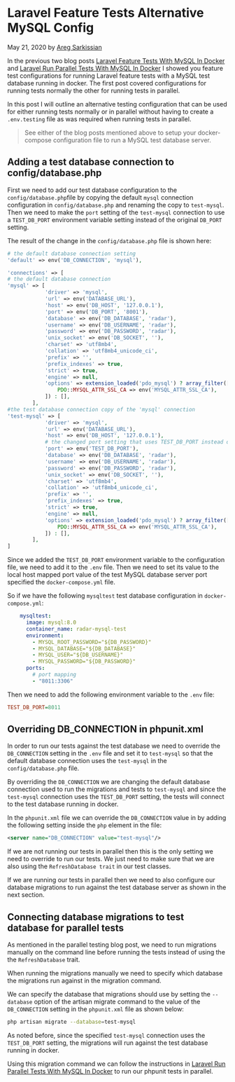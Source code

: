 # Laravel Feature Tests Alternative MySQL Config

May 21, 2020 by [Areg Sarkissian](https://aregsar.com/about)

In the previous two blog posts [Laravel Feature Tests With MySQL In Docker](https://aregsar.com/blog/2020/laravel-feature-tests-with-mysql-in-docker) and [Laravel Run Parallel Tests With MySQL In Docker](https://aregsar.com/blog/2020/laravel-run-parallel-tests-with-mysql-in-docker) I showed you feature test configurations for running Laravel feature tests with a MySQL test database running in docker. The first post covered configurations for running tests normally the other for running tests in parallel.

In this post I will outline an alternative testing configuration that can be used for either running tests normally or in parallel without having to create a `.env.testing` file as was required when running tests in parallel.

> See either of the blog posts mentioned above to setup your docker-compose configuration file to run a MySQL test database server.

## Adding a test database connection to config/database.php

First we need to add our test database configuration to the `config/database.php`file by copying the default `mysql` connection configuration in `config/database.php` and renaming the copy to `test-mysql`. Then we need to make the `port` setting of the `test-mysql` connection to use a `TEST_DB_PORT` environment variable setting instead of the original `DB_PORT` setting.

The result of the change in the `config/database.php` file is shown here:

```php
# the default database connection setting
'default' => env('DB_CONNECTION', 'mysql'),

'connections' => [
# the default database connection
'mysql' => [
            'driver' => 'mysql',
            'url' => env('DATABASE_URL'),
            'host' => env('DB_HOST', '127.0.0.1'),
            'port' => env('DB_PORT', '8001'),
            'database' => env('DB_DATABASE', 'radar'),
            'username' => env('DB_USERNAME', 'radar'),
            'password' => env('DB_PASSWORD', 'radar'),
            'unix_socket' => env('DB_SOCKET', ''),
            'charset' => 'utf8mb4',
            'collation' => 'utf8mb4_unicode_ci',
            'prefix' => '',
            'prefix_indexes' => true,
            'strict' => true,
            'engine' => null,
            'options' => extension_loaded('pdo_mysql') ? array_filter([
                PDO::MYSQL_ATTR_SSL_CA => env('MYSQL_ATTR_SSL_CA'),
            ]) : [],
        ],
#the test database connection copy of the 'mysql' connection
'test-mysql' => [
            'driver' => 'mysql',
            'url' => env('DATABASE_URL'),
            'host' => env('DB_HOST', '127.0.0.1'),
            # the changed port setting that uses TEST_DB_PORT instead of DB_PORT
            'port' => env('TEST_DB_PORT'),
            'database' => env('DB_DATABASE', 'radar'),
            'username' => env('DB_USERNAME', 'radar'),
            'password' => env('DB_PASSWORD', 'radar'),
            'unix_socket' => env('DB_SOCKET', ''),
            'charset' => 'utf8mb4',
            'collation' => 'utf8mb4_unicode_ci',
            'prefix' => '',
            'prefix_indexes' => true,
            'strict' => true,
            'engine' => null,
            'options' => extension_loaded('pdo_mysql') ? array_filter([
                PDO::MYSQL_ATTR_SSL_CA => env('MYSQL_ATTR_SSL_CA'),
            ]) : [],
        ],
]
```

Since we added the `TEST_DB_PORT` environment variable to the configuration file, we need to add it to the `.env` file. Then we need to set its value to the local host mapped port value of the test MySQL database server port specified the `docker-compose.yml` file.

So if we have the following `mysqltest` test database configuration in `docker-compose.yml`:

```yaml
    mysqltest:
      image: mysql:8.0
      container_name: radar-mysql-test
      environment:
        - MYSQL_ROOT_PASSWORD="${DB_PASSWORD}"
        - MYSQL_DATABASE="${DB_DATABASE}"
        - MYSQL_USER="${DB_USERNAME}"
        - MYSQL_PASSWORD="${DB_PASSWORD}"
      ports:
        # port mapping
        - "8011:3306"
```

Then we need to add the following environment variable to the `.env` file:

```ini
TEST_DB_PORT=8011
```

## Overriding DB_CONNECTION in phpunit.xml

In order to run our tests against the test database we need to override the `DB_CONNECTION` setting in the `.env` file and set it to `test-mysql` so that the default database connection uses the `test-mysql` in the `config/database.php` file.

By overriding the `DB_CONNECTION` we are changing the default database connection used to run the migrations and tests to `test-mysql` and since the `test-mysql` connection uses the `TEST_DB_PORT` setting, the tests will connect to the test database running in docker.

In the `phpunit.xml` file we can override the `DB_CONNECTION` value in by adding the following setting inside the `php` element in the file:

```xml
<server name="DB_CONNECTION" value="test-mysql"/>
```

If we are not running our tests in parallel then this is the only setting we need to override to run our tests. We just need to make sure that we are also using the `RefreshDatabase trait` in our test classes.

If we are running our tests in parallel then we need to also configure our database migrations to run against the test database server as shown in the next section.

## Connecting database migrations to test database for parallel tests

As mentioned in the parallel testing blog post, we need to run migrations manually on the command line before running the tests instead of using the the `RefreshDatabase` trait.

When running the migrations manually we need to specify which database the migrations run against in the migration command.

We can specify the database that migrations should use by setting the `--database` option of the artisan migrate command to the value of the `DB_CONNECTION` setting in the `phpunit.xml` file as shown below:

```bash
php artisan migrate --database=test-mysql
```

As noted before, since the specified `test-mysql` connection uses the `TEST_DB_PORT` setting, the migrations will run against the test database running in docker.

Using this migration command we can follow the instructions in [Laravel Run Parallel Tests With MySQL In Docker](https://aregsar.com/blog/2020/laravel-run-parallel-tests-with-mysql-in-docker) to run our phpunit tests in parallel.

